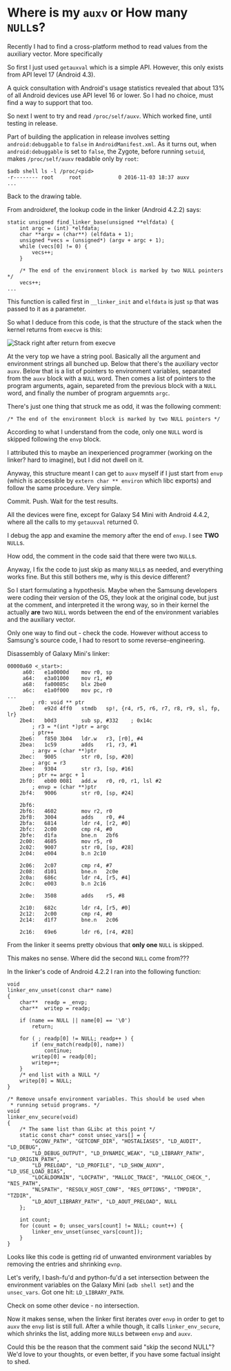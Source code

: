 # Where is my `auxv` or How many `NULL`s?

Recently I had to find a cross-platform method to read values from the auxiliary vector. More specifically 

So first I just used `getauxval` which is a simple API. However, this only exists from API level 17 (Android 4.3).

A quick consultation with Android's usage statistics revealed that about 13% of all Android devices use API level 16 or lower. So I had no choice, must find a way to support that too.

So next I went to try and read `/proc/self/auxv`. Which worked fine, until testing in release.

Part of building the application in release involves setting `android:debuggable` to `false` in `AndroidManifest.xml`. As it turns out, when `android:debuggable` is set to `false`, the Zygote, before running `setuid`, makes `/proc/self/auxv` readable only by `root`:

    $adb shell ls -l /proc/<pid>
    -r-------- root     root            0 2016-11-03 18:37 auxv
    ...

Back to the drawing table.
 
From androidxref, the lookup code in the linker (Android 4.2.2) says:

    static unsigned find_linker_base(unsigned **elfdata) {
        int argc = (int) *elfdata;
        char **argv = (char**) (elfdata + 1);
        unsigned *vecs = (unsigned*) (argv + argc + 1);
        while (vecs[0] != 0) {
            vecs++;
        }

        /* The end of the environment block is marked by two NULL pointers */
        vecs++;
    ...

This function is called first in `__linker_init` and `elfdata` is just `sp` that was passed to it as a parameter.

So what I deduce from this code, is that the structure of the stack when the kernel returns from `execve` is this:

![Stack right after return from execve](stack.png)

At the very top we have a string pool. Basically all the argument and environment strings all bunched up. Below that there's the auxiliary vector `auxv`. Below that is a list of pointers to environment variables, separated from the `auxv` block with a `NULL` word. Then comes a list of pointers to the program arguments, again, separeted from the previous block with a `NULL` word, and finally the number of program arguemnts `argc`.

There's just one thing that struck me as odd, it was the following comment:

    /* The end of the environment block is marked by two NULL pointers */

According to what I understand from the code, only one `NULL` word is skipped following the `envp` block.

I attributed this to maybe an inexperienced programmer (working on the linker? hard to imagine), but I did not dwell on it.

Anyway, this structure meant I can get to `auxv` myself if I just start from `envp` (which is accessible by `extern char ** environ` which libc exports) and follow the same procedure. Very simple.

Commit. Push. Wait for the test results.

All the devices were fine, except for Galaxy S4 Mini with Android 4.4.2, where all the calls to my `getauxval` returned 0.

I debug the app and examine the memory after the end of `envp`. I see **TWO** `NULL`s.

How odd, the comment in the code said that there were two `NULL`s.

Anyway, I fix the code to just skip as many `NULL`s as needed, and everything works fine. But this still bothers me, why is this device different?

So I start formulating a hypothesis. Maybe when the Samsung developers were coding their version of the OS, they look at the original code, but just at the comment, and interpreted it the wrong way, so in their kernel the actually **are** two `NULL` words between the end of the environment variables and the auxiliary vector.

Only one way to find out - check the code. However without access to Samsung's source code, I had to resort to some reverse-engineering.

Disassembly of Galaxy Mini's linker:

    00000a60 <_start>:
         a60:   e1a0000d    mov r0, sp
         a64:   e3a01000    mov r1, #0
         a68:   fa00085c    blx 2be0
         a6c:   e1a0f000    mov pc, r0
    ...
            ; r0: void ** ptr
        2be0:   e92d 4ff0   stmdb   sp!, {r4, r5, r6, r7, r8, r9, sl, fp, lr}
        2be4:   b0d3        sub sp, #332    ; 0x14c
            ; r3 = *(int *)ptr = argc
            ; ptr++
        2be6:   f850 3b04   ldr.w   r3, [r0], #4
        2bea:   1c59        adds    r1, r3, #1
            ; argv = (char **)ptr
        2bec:   9005        str r0, [sp, #20]
            ; argc = r3
        2bee:   9304        str r3, [sp, #16]
            ; ptr += argc + 1
        2bf0:   eb00 0081   add.w   r0, r0, r1, lsl #2
            ; envp = (char **)ptr
        2bf4:   9006        str r0, [sp, #24]

        2bf6:
        2bf6:   4602        mov r2, r0
        2bf8:   3004        adds    r0, #4
        2bfa:   6814        ldr r4, [r2, #0]
        2bfc:   2c00        cmp r4, #0
        2bfe:   d1fa        bne.n   2bf6
        2c00:   4605        mov r5, r0
        2c02:   9007        str r0, [sp, #28]
        2c04:   e004        b.n 2c10

        2c06:   2c07        cmp r4, #7
        2c08:   d101        bne.n   2c0e
        2c0a:   686c        ldr r4, [r5, #4]
        2c0c:   e003        b.n 2c16

        2c0e:   3508        adds    r5, #8

        2c10:   682c        ldr r4, [r5, #0]
        2c12:   2c00        cmp r4, #0
        2c14:   d1f7        bne.n   2c06

        2c16:   69e6        ldr r6, [r4, #28]

From the linker it seems pretty obvious that **only one** `NULL` is skipped.

This makes no sense. Where did the second `NULL` come from???

In the linker's code of Android 4.2.2 I ran into the following function:

    void
    linker_env_unset(const char* name)
    {
        char**  readp = _envp;
        char**  writep = readp;

        if (name == NULL || name[0] == '\0')
            return;

        for ( ; readp[0] != NULL; readp++ ) {
            if (env_match(readp[0], name))
                continue;
            writep[0] = readp[0];
            writep++;
        }
        /* end list with a NULL */
        writep[0] = NULL;
    }

    /* Remove unsafe environment variables. This should be used when
     * running setuid programs. */
    void
    linker_env_secure(void)
    {
        /* The same list than GLibc at this point */
        static const char* const unsec_vars[] = {
            "GCONV_PATH", "GETCONF_DIR", "HOSTALIASES", "LD_AUDIT", "LD_DEBUG",
            "LD_DEBUG_OUTPUT", "LD_DYNAMIC_WEAK", "LD_LIBRARY_PATH", "LD_ORIGIN_PATH",
            "LD_PRELOAD", "LD_PROFILE", "LD_SHOW_AUXV", "LD_USE_LOAD_BIAS",
            "LOCALDOMAIN", "LOCPATH", "MALLOC_TRACE", "MALLOC_CHECK_", "NIS_PATH",
            "NLSPATH", "RESOLV_HOST_CONF", "RES_OPTIONS", "TMPDIR", "TZDIR",
            "LD_AOUT_LIBRARY_PATH", "LD_AOUT_PRELOAD", NULL
        };

        int count;
        for (count = 0; unsec_vars[count] != NULL; count++) {
            linker_env_unset(unsec_vars[count]);
        }
    }

Looks like this code is getting rid of unwanted environment variables by removing the entries and shrinking `evnp`.

Let's verify, I bash-fu'd and python-fu'd a set intersection between the environment variables on the Galaxy Mini (`adb shell set`) and the `unsec_vars`. Got one hit: `LD_LIBRARY_PATH`.

Check on some other device - no intersection.

Now it makes sense, when the linker first iterates over `envp` in order to get to `auxv` the `envp` list is still full. After a while though, it calls `linker_env_secure`, which shrinks the list, adding more `NULL`s between `envp` and `auxv`.

Could this be the reason that the comment said "skip the second NULL"? We'd love to your thoughts, or even better, if you have some factual insight to shed.

